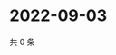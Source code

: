 # 2022-09-03

共 0 条

<!-- BEGIN WEIBO -->
<!-- 最后更新时间 Sat Sep 03 2022 05:14:16 GMT+0800 (China Standard Time) -->

<!-- END WEIBO -->
